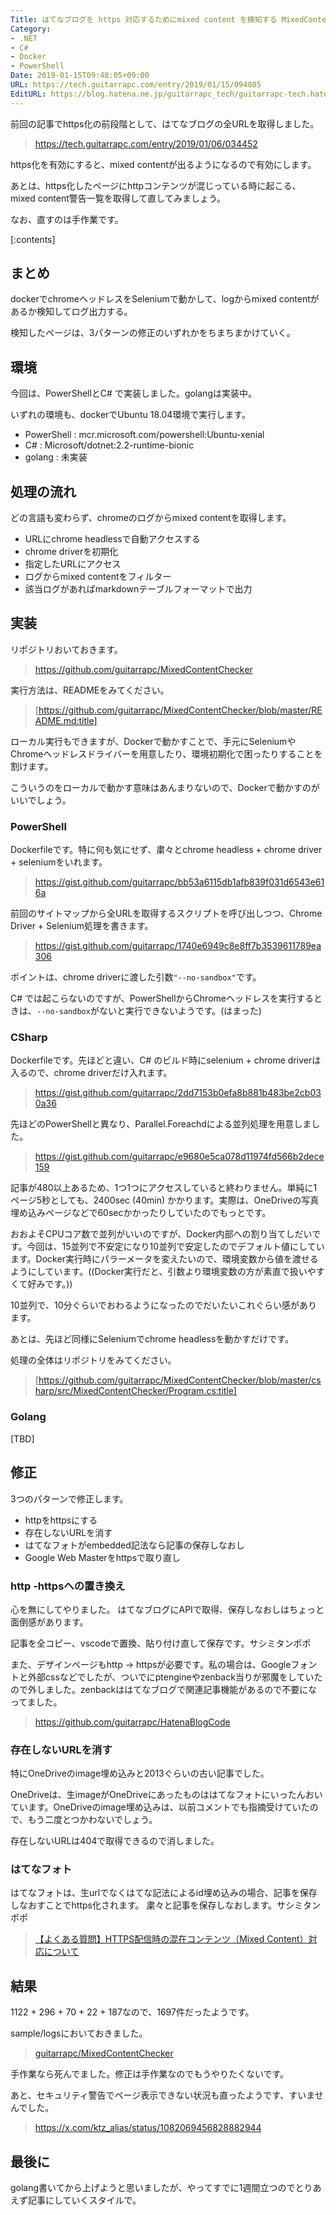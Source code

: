 ```yaml
---
Title: はてなブログを https 対応するためにmixed content を検知する MixedContentCheckerを作った
Category:
- .NET
- C#
- Docker
- PowerShell
Date: 2019-01-15T09:48:05+09:00
URL: https://tech.guitarrapc.com/entry/2019/01/15/094805
EditURL: https://blog.hatena.ne.jp/guitarrapc_tech/guitarrapc-tech.hatenablog.com/atom/entry/10257846132699456478
---
```


前回の記事でhttps化の前段階として、はてなブログの全URLを取得しました。

> https://tech.guitarrapc.com/entry/2019/01/06/034452

https化を有効にすると、mixed contentが出るようになるので有効にします。

あとは、https化したページにhttpコンテンツが混じっている時に起こる、mixed content警告一覧を取得して直してみましょう。

なお、直すのは手作業です。


[:contents]

## まとめ

dockerでchromeヘッドレスをSeleniumで動かして、logからmixed contentがあるか検知してログ出力する。

検知したページは、3パターンの修正のいずれかをちまちまかけていく。

## 環境

今回は、PowerShellとC# で実装しました。golangは実装中。

いずれの環境も、dockerでUbuntu 18.04環境で実行します。

* PowerShell : mcr.microsoft.com/powershell:Ubuntu-xenial
* C# : Microsoft/dotnet:2.2-runtime-bionic
* golang : 未実装

## 処理の流れ

どの言語も変わらず、chromeのログからmixed contentを取得します。

* URLにchrome headlessで自動アクセスする
* chrome driverを初期化
* 指定したURLにアクセス
* ログからmixed contentをフィルター
* 該当ログがあればmarkdownテーブルフォーマットで出力


## 実装

リポジトリおいておきます。

> https://github.com/guitarrapc/MixedContentChecker

実行方法は、READMEをみてください。

> [https://github.com/guitarrapc/MixedContentChecker/blob/master/README.md:title]



ローカル実行もできますが、Dockerで動かすことで、手元にSeleniumやChromeヘッドレスドライバーを用意したり、環境初期化で困ったりすることを割けます。

こういうのをローカルで動かす意味はあんまりないので、Dockerで動かすのがいいでしょう。

### PowerShell

Dockerfileです。特に何も気にせず、粛々とchrome headless + chrome driver + seleniumをいれます。

> https://gist.github.com/guitarrapc/bb53a6115db1afb839f031d6543e616a

前回のサイトマップから全URLを取得するスクリプトを呼び出しつつ、Chrome Driver + Selenium処理を書きます。

> https://gist.github.com/guitarrapc/1740e6949c8e8ff7b3539611789ea306

ポイントは、chrome driverに渡した引数`"--no-sandbox"`です。

C# では起こらないのですが、PowerShellからChromeヘッドレスを実行するときは、`--no-sandbox`がないと実行できないようです。(はまった)

### CSharp

Dockerfileです。先ほどと違い、C# のビルド時にselenium + chrome driverは入るので、chrome driverだけ入れます。

> https://gist.github.com/guitarrapc/2dd7153b0efa8b881b483be2cb030a36

先ほどのPowerShellと異なり、Parallel.Foreachdによる並列処理を用意しました。

> https://gist.github.com/guitarrapc/e9680e5ca078d11974fd566b2dece159

記事が480以上あるため、1つ1つにアクセスしていると終わりません。単純に1ページ5秒としても、2400sec (40min) かかります。実際は、OneDriveの写真埋め込みページなどで60secかかったりしていたのでもっとです。

おおよそCPUコア数で並列がいいのですが、Docker内部への割り当てしだいです。今回は、15並列で不安定になり10並列で安定したのでデフォルト値にしています。Docker実行時にパラーメータを変えたいので、環境変数から値を渡せるようにしています。((Docker実行だと、引数より環境変数の方が素直で扱いやすくて好みです。))

10並列で、10分ぐらいでおわるようになったのでだいたいこれぐらい感があります。

あとは、先ほど同様にSeleniumでchrome headlessを動かすだけです。

処理の全体はリポジトリをみてください。

> [https://github.com/guitarrapc/MixedContentChecker/blob/master/csharp/src/MixedContentChecker/Program.cs:title]

### Golang

[TBD]

## 修正

3つのパターンで修正します。

* httpをhttpsにする
* 存在しないURLを消す
* はてなフォトがembedded記法なら記事の保存しなおし
* Google Web Masterをhttpsで取り直し

### http -httpsへの置き換え

心を無にしてやりました。
はてなブログにAPIで取得、保存しなおしはちょっと面倒感があります。

記事を全コピー、vscodeで置換、貼り付け直して保存です。サシミタンポポ

また、デザインページもhttp -> httpsが必要です。私の場合は、Googleフォントと外部cssなどでしたが、ついでにptengineやzenback当りが邪魔をしていたので外しました。zenbackははてなブログで関連記事機能があるので不要になってました。

> https://github.com/guitarrapc/HatenaBlogCode

### 存在しないURLを消す

特にOneDriveのimage埋め込みと2013ぐらいの古い記事でした。

OneDriveは、生imageがOneDriveにあったものははてなフォトにいったんおいています。OneDriveのimage埋め込みは、以前コメントでも指摘受けていたので、もう二度とつかわないでしょう。

存在しないURLは404で取得できるので消しました。

### はてなフォト

はてなフォトは、生urlでなくはてな記法によるid埋め込みの場合、記事を保存しなおすことでhttps化されます。
粛々と記事を保存しなおします。サシミタンポポ

> [【よくある質問】HTTPS配信時の混在コンテンツ（Mixed Content）対応について](https://help.hatenablog.com/entry/https_faq)

## 結果

1122 + 296 + 70 + 22 + 187なので、1697件だったようです。

sample/logsにおいておきました。

> [guitarrapc/MixedContentChecker](https://github.com/guitarrapc/MixedContentChecker/tree/master/samples/logs)

手作業なら死んでました。修正は手作業なのでもうやりたくないです。

あと、セキュリティ警告でページ表示できない状況も直ったようです、すいませんでした。

> https://x.com/ktz_alias/status/1082069456828882944

## 最後に

golang書いてから上げようと思いましたが、やってすでに1週間立つのでとりあえず記事にしていくスタイルで。
